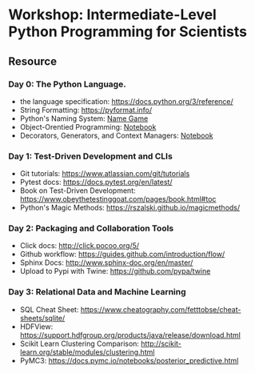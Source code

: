 
# Workshop: Intermediate-Level Python Programming for Scientists

## Resource

### Day 0: The Python Language.  

  - the language specification: https://docs.python.org/3/reference/
  - String Formatting: https://pyformat.info/
  - Python's Naming System: [Name Game](Day0/Naming/AisBgame.py)
  - Object-Orentied Programming: [Notebook](Day0/OOP_talk.ipynb)
  - Decorators, Generators, and Context Managers: [Notebook](Day/Generators.ipynb)
  

### Day 1: Test-Driven Development and CLIs

  - Git tutorials: https://www.atlassian.com/git/tutorials
  - Pytest docs: https://docs.pytest.org/en/latest/
  - Book on Test-Driven Development: https://www.obeythetestinggoat.com/pages/book.html#toc
  - Python's Magic Methods: https://rszalski.github.io/magicmethods/
  
  
### Day 2: Packaging and Collaboration Tools
  - Click docs: http://click.pocoo.org/5/
  - Github workflow: https://guides.github.com/introduction/flow/
  - Sphinx Docs: http://www.sphinx-doc.org/en/master/
  - Upload to Pypi with Twine: https://github.com/pypa/twine
  

### Day 3: Relational Data and Machine Learning

  - SQL Cheat Sheet: https://www.cheatography.com/fetttobse/cheat-sheets/sqlite/
  - HDFView: https://support.hdfgroup.org/products/java/release/download.html
  - Scikit Learn Clustering Comparison: http://scikit-learn.org/stable/modules/clustering.html
  - PyMC3: https://docs.pymc.io/notebooks/posterior_predictive.html
  
  
